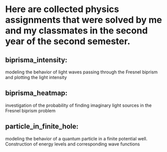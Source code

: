 # Here are collected physics assignments that were solved by me and my classmates in the second year of the second semester.


## biprisma_intensity:
modeling the behavior of light waves passing through the Fresnel biprism and plotting the light intensity

## biprisma_heatmap:
investigation of the probability of finding imaginary light sources in the Fresnel biprism problem

## particle_in_finite_hole:
modeling the behavior of a quantum particle in a finite potential well. Construction of energy levels and corresponding wave functions
